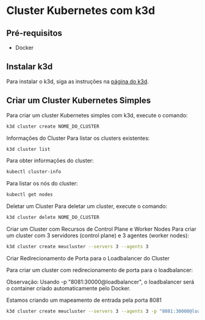 # Cluster Kubernetes com k3d

## Pré-requisitos

- Docker

## Instalar k3d

Para instalar o k3d, siga as instruções na [página do k3d](https://k3d.io/v5.6.3/#releases).

## Criar um Cluster Kubernetes Simples

Para criar um cluster Kubernetes simples com k3d, execute o comando:

```bash
k3d cluster create NOME_DO_CLUSTER
```

Informações do Cluster
Para listar os clusters existentes:

```bash
k3d cluster list
```

Para obter informações do cluster:

```bash
kubectl cluster-info
```

Para listar os nós do cluster:

```bash
kubectl get nodes
```

Deletar um Cluster
Para deletar um cluster, execute o comando:

```bash
k3d cluster delete NOME_DO_CLUSTER
```

Criar um Cluster com Recursos de Control Plane e Worker Nodes
Para criar um cluster com 3 servidores (control plane) e 3 agentes (worker nodes):

```bash
k3d cluster create meucluster --servers 3 --agents 3
```

Criar Redirecionamento de Porta para o Loadbalancer do Cluster

Para criar um cluster com redirecionamento de porta para o loadbalancer:

Observação: Usando -p "8081:30000@loadbalancer", o loadbalancer será o container criado automaticamente pelo Docker.

Estamos criando um mapeamento de entrada pela porta 8081

```bash
k3d cluster create meucluster --servers 3 --agents 3 -p "8081:30000@loadbalancer"
```
